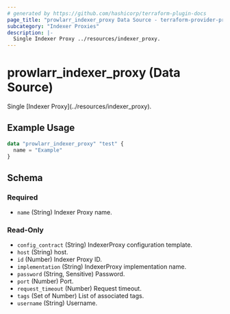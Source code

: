 ```yaml
---
# generated by https://github.com/hashicorp/terraform-plugin-docs
page_title: "prowlarr_indexer_proxy Data Source - terraform-provider-prowlarr"
subcategory: "Indexer Proxies"
description: |-
  Single Indexer Proxy ../resources/indexer_proxy.
---
```


# prowlarr_indexer_proxy (Data Source)

<!-- subcategory:Indexer Proxies -->Single [Indexer Proxy](../resources/indexer_proxy).

## Example Usage

```terraform
data "prowlarr_indexer_proxy" "test" {
  name = "Example"
}
```

<!-- schema generated by tfplugindocs -->
## Schema

### Required

- `name` (String) Indexer Proxy name.

### Read-Only

- `config_contract` (String) IndexerProxy configuration template.
- `host` (String) host.
- `id` (Number) Indexer Proxy ID.
- `implementation` (String) IndexerProxy implementation name.
- `password` (String, Sensitive) Password.
- `port` (Number) Port.
- `request_timeout` (Number) Request timeout.
- `tags` (Set of Number) List of associated tags.
- `username` (String) Username.


